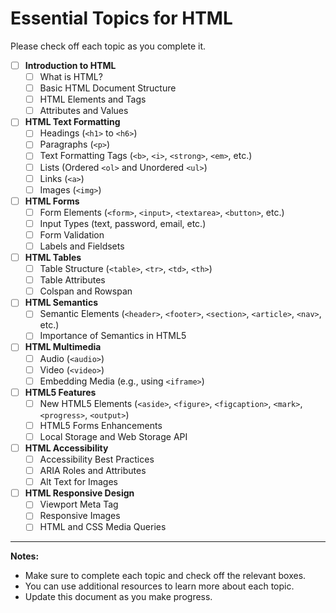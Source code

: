 # Essential Topics for HTML

Please check off each topic as you complete it.

- [ ] **Introduction to HTML**
  - [ ] What is HTML?
  - [ ] Basic HTML Document Structure
  - [ ] HTML Elements and Tags
  - [ ] Attributes and Values

- [ ] **HTML Text Formatting**
  - [ ] Headings (`<h1>` to `<h6>`)
  - [ ] Paragraphs (`<p>`)
  - [ ] Text Formatting Tags (`<b>`, `<i>`, `<strong>`, `<em>`, etc.)
  - [ ] Lists (Ordered `<ol>` and Unordered `<ul>`)
  - [ ] Links (`<a>`)
  - [ ] Images (`<img>`)

- [ ] **HTML Forms**
  - [ ] Form Elements (`<form>`, `<input>`, `<textarea>`, `<button>`, etc.)
  - [ ] Input Types (text, password, email, etc.)
  - [ ] Form Validation
  - [ ] Labels and Fieldsets

- [ ] **HTML Tables**
  - [ ] Table Structure (`<table>`, `<tr>`, `<td>`, `<th>`)
  - [ ] Table Attributes
  - [ ] Colspan and Rowspan

- [ ] **HTML Semantics**
  - [ ] Semantic Elements (`<header>`, `<footer>`, `<section>`, `<article>`, `<nav>`, etc.)
  - [ ] Importance of Semantics in HTML5

- [ ] **HTML Multimedia**
  - [ ] Audio (`<audio>`)
  - [ ] Video (`<video>`)
  - [ ] Embedding Media (e.g., using `<iframe>`)

- [ ] **HTML5 Features**
  - [ ] New HTML5 Elements (`<aside>`, `<figure>`, `<figcaption>`, `<mark>`, `<progress>`, `<output>`)
  - [ ] HTML5 Forms Enhancements
  - [ ] Local Storage and Web Storage API

- [ ] **HTML Accessibility**
  - [ ] Accessibility Best Practices
  - [ ] ARIA Roles and Attributes
  - [ ] Alt Text for Images

- [ ] **HTML Responsive Design**
  - [ ] Viewport Meta Tag
  - [ ] Responsive Images
  - [ ] HTML and CSS Media Queries

---

**Notes:**

- Make sure to complete each topic and check off the relevant boxes.
- You can use additional resources to learn more about each topic.
- Update this document as you make progress.

